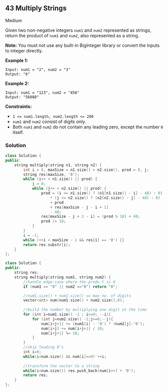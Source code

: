 ﻿## 43 Multiply Strings

Medium

Given two non-negative integers `num1` and `num2` represented as strings, return the product of `num1` and `num2`, also represented as a string.

**Note:** You must not use any built-in BigInteger library or convert the inputs to integer directly.

 

**Example 1:**

```
Input: num1 = "2", num2 = "3"
Output: "6"
```

**Example 2:**

```
Input: num1 = "123", num2 = "456"
Output: "56088"
```

 

**Constraints:**

- `1 <= num1.length, num2.length <= 200`
- `num1` and `num2` consist of digits only.
- Both `num1` and `num2` do not contain any leading zero, except the number `0` itself.

### Solution

```cpp
class Solution {
public:
    string multiply(string n1, string n2) {
        int i = 0, maxSize = n1.size() + n2.size(), prod = 0, j;
        string res(maxSize, '0');
        while (i++ < n1.size() || prod) {
            j = 0;
            while (j++ < n2.size() || prod) {
                prod = (i <= n1.size() ? (n1[n1.size() - i] - 48) : 0) 
                    * (j <= n2.size() ? (n2[n2.size() - j] - 48) : 0) 
                    + prod 
                    + res[maxSize - j - i + 1] 
                    - 48;
                res[maxSize - j + 1 - i] = (prod % 10) + 48;
                prod /= 10;
            }
        }
        i = -1;
        while (++i < maxSize - 1 && res[i] == '0') {}
        return res.substr(i);
    }
};
```



```cpp
class Solution {
public:
    string res;
    string multiply(string num1, string num2) {
        //handle edge-case where the produ t is 0
        if (num1 == "0" || num2 =="0") return "0";

        //num1.size() + num2.size() == max no. of digits
        vector<int> num(num1.size() + num2.size(),0);
        
        //build the number by multiplying one digit at the time
        for (int i=num1.size() -1 ; i>=0; --i){
            for (int j=num2.size() -1;j>=0;--j){
                num[i+j+1] += (num1[i] - '0') * (num2[j]-'0');
                num[i+j] += num[i+j+1] / 10;
                num[i+j+1] %= 10;
            }
        }
        //skip leading 0's
        int i=0;
        while(i<num.size() && num[i]==0) ++i;
        
        //transform the vector to a string
        while(i<num.size()) res.push_back(num[i++] + '0');
        return res;
    }
};
```



